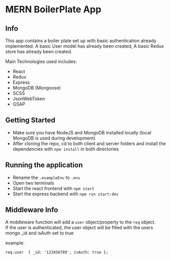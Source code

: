 # MERN BoilerPlate App

## Info

This app contains a boiler plate set up with basic authentication already implemented.
A basic User model has already been created, A basic Redux store has already been created.

Main Technologies used includes:
- React
- Redux
- Express 
- MongoDB (Mongoose) 
- SCSS
- JsonWebToken
- GSAP

## Getting Started

- Make sure you have NodeJS and MongoDB installed locally (local MongoDB is used during development)
- After cloning the repo, cd to both client and server folders and install the dependencies with `npm install` in both directories


## Running the application

- Rename the `.exampleEnv` to `.env`
- Open two terminals
- Start the react frontend with `npm start`
- Start the express backend with `npm run start:dev`

 
## Middleware Info
A middleware function will add a `user` object/property to the `req` object.  
If the user is authenticated, the user object will be filled with the users mongo _id and isAuth set to true

example:
```
req.user  { _id: '123456789', isAuth: true };
```
